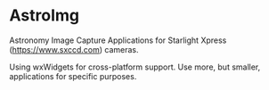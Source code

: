# AstroImg
Astronomy Image Capture Applications for Starlight Xpress (https://www.sxccd.com) cameras.

Using wxWidgets for cross-platform support. Use more, but smaller, applications for specific purposes.
